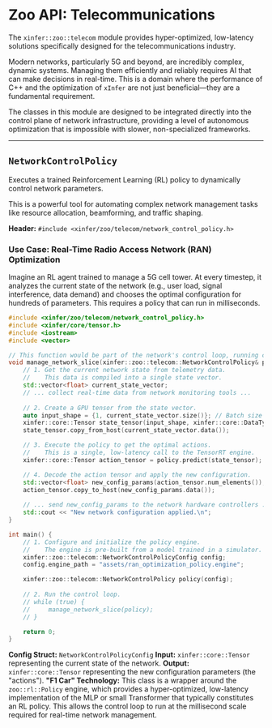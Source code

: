 # Zoo API: Telecommunications

The `xinfer::zoo::telecom` module provides hyper-optimized, low-latency solutions specifically designed for the telecommunications industry.

Modern networks, particularly 5G and beyond, are incredibly complex, dynamic systems. Managing them efficiently and reliably requires AI that can make decisions in real-time. This is a domain where the performance of C++ and the optimization of `xInfer` are not just beneficial—they are a fundamental requirement.

The classes in this module are designed to be integrated directly into the control plane of network infrastructure, providing a level of autonomous optimization that is impossible with slower, non-specialized frameworks.

---

## `NetworkControlPolicy`

Executes a trained Reinforcement Learning (RL) policy to dynamically control network parameters.

This is a powerful tool for automating complex network management tasks like resource allocation, beamforming, and traffic shaping.

**Header:** `#include <xinfer/zoo/telecom/network_control_policy.h>`

### Use Case: Real-Time Radio Access Network (RAN) Optimization

Imagine an RL agent trained to manage a 5G cell tower. At every timestep, it analyzes the current state of the network (e.g., user load, signal interference, data demand) and chooses the optimal configuration for hundreds of parameters. This requires a policy that can run in milliseconds.

```cpp
#include <xinfer/zoo/telecom/network_control_policy.h>
#include <xinfer/core/tensor.h>
#include <iostream>
#include <vector>

// This function would be part of the network's control loop, running continuously
void manage_network_slice(xinfer::zoo::telecom::NetworkControlPolicy& policy) {
    // 1. Get the current network state from telemetry data.
    //    This data is compiled into a single state vector.
    std::vector<float> current_state_vector;
    // ... collect real-time data from network monitoring tools ...
    
    // 2. Create a GPU tensor from the state vector.
    auto input_shape = {1, current_state_vector.size()}; // Batch size 1
    xinfer::core::Tensor state_tensor(input_shape, xinfer::core::DataType::kFLOAT);
    state_tensor.copy_from_host(current_state_vector.data());

    // 3. Execute the policy to get the optimal actions.
    //    This is a single, low-latency call to the TensorRT engine.
    xinfer::core::Tensor action_tensor = policy.predict(state_tensor);

    // 4. Decode the action tensor and apply the new configuration.
    std::vector<float> new_config_params(action_tensor.num_elements());
    action_tensor.copy_to_host(new_config_params.data());
    
    // ... send new_config_params to the network hardware controllers ...
    std::cout << "New network configuration applied.\n";
}

int main() {
    // 1. Configure and initialize the policy engine.
    //    The engine is pre-built from a model trained in a simulator.
    xinfer::zoo::telecom::NetworkControlPolicyConfig config;
    config.engine_path = "assets/ran_optimization_policy.engine";

    xinfer::zoo::telecom::NetworkControlPolicy policy(config);
    
    // 2. Run the control loop.
    // while (true) {
    //     manage_network_slice(policy);
    // }

    return 0;
}
```
**Config Struct:** `NetworkControlPolicyConfig`
**Input:** `xinfer::core::Tensor` representing the current state of the network.
**Output:** `xinfer::core::Tensor` representing the new configuration parameters (the "actions").
**"F1 Car" Technology:** This class is a wrapper around the `zoo::rl::Policy` engine, which provides a hyper-optimized, low-latency implementation of the MLP or small Transformer that typically constitutes an RL policy. This allows the control loop to run at the millisecond scale required for real-time network management.
